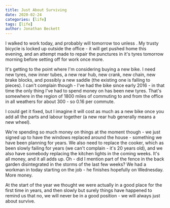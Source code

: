 ```yaml
---
title: Just About Surviving
date: 2020-02-24
categories: [life]
tags: [life]
author: Jonathan Beckett
---
```


I walked to work today, and probably will tomorrow too unless . My trusty bicycle is locked up outside the office - it will get pushed home this evening, and an attempt made to repair the punctures in it's tyres tomorrow morning before setting off for work once more.

It's getting to the point where I'm considering buying a new bike. I need new tyres, new inner tubes, a new rear hub, new crank, new chain, new brake blocks, and possibly a new saddle (the existing one is falling to pieces). I can't complain though - I've had the bike since early 2016 - in that time the only thing I've had to spend money on has been new tyres. That's somewhere in the region of 1800 miles of commuting to and from the office in all weathers for about 300 - so 0.16 per commute.

I could get it fixed, but I imagine it will cost as much as a new bike once you add all the parts and labour together (a new rear hub generally means a new wheel).

We're spending so much money on things at the moment though - we just signed up to have the windows replaced around the house - something we have been planning for years. We also need to replace the cooker, which as been slowly failing for years (we can't complain - it's 20 years old), and we also have somebody replacing the kitchen lights in the coming weeks. It's all money, and it all adds up. Oh - did I mention part of the fence in the back garden disintegrated in the storms of the last few weeks? We had a workman in today starting on the job - he finishes hopefully on Wednesday. More money.

At the start of the year we thought we were actually in a good place for the first time in years, and then slowly but surely things have happened to remind us that no, we will never be in a good position - we will always just about survive.